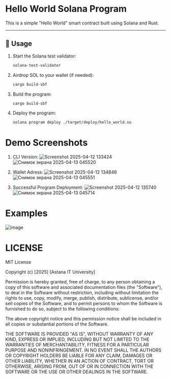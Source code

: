 # Hello World Solana Program

This is a simple "Hello World" smart contract built using Solana and Rust.

---

## 🚀 Usage

1. Start the Solana test validator:
   ```bash
   solana-test-validator

2. Airdrop SOL to your wallet (if needed):
   ```bash
   cargo build-sbf

3. Build the program:
   ```bash
   cargo build-sbf

4. Deploy the program:
   ```bash
   solana program deploy ./target/deploy/hello_world.so

# Demo Screenshots
1. CLI Version:
   ![Screenshot 2025-04-12 133424](https://github.com/user-attachments/assets/981f3994-9472-4b16-9bd9-af8eabac3ac2)
   ![Снимок экрана 2025-04-13 045520](https://github.com/user-attachments/assets/fafdace6-e1f9-47cc-8f98-d3419514f07b)


3. Wallet Adress:
   ![Screenshot 2025-04-12 134846](https://github.com/user-attachments/assets/1b338d01-40f7-4750-8c11-0c10b3100d66)
   ![Снимок экрана 2025-04-13 045551](https://github.com/user-attachments/assets/3949af7f-3340-405c-be29-e910c9bb3c12)


5. Successful Program Deployment:
   ![Screenshot 2025-04-12 135740](https://github.com/user-attachments/assets/ad070153-0902-4ed8-9dc0-d3c59977fd71)
   ![Снимок экрана 2025-04-13 045714](https://github.com/user-attachments/assets/1221561a-1c06-4bd1-ae21-11d8c438b506)


# Examples
![image](https://github.com/user-attachments/assets/3da46da0-10ed-4962-9954-a966dfe6272b)

# LICENSE
MIT License

Copyright (c) [2025] [Astana IT University]

Permission is hereby granted, free of charge, to any person obtaining a copy
of this software and associated documentation files (the "Software"), to deal
in the Software without restriction, including without limitation the rights
to use, copy, modify, merge, publish, distribute, sublicense, and/or sell
copies of the Software, and to permit persons to whom the Software is
furnished to do so, subject to the following conditions:

The above copyright notice and this permission notice shall be included in all
copies or substantial portions of the Software.

THE SOFTWARE IS PROVIDED "AS IS", WITHOUT WARRANTY OF ANY KIND, EXPRESS OR
IMPLIED, INCLUDING BUT NOT LIMITED TO THE WARRANTIES OF MERCHANTABILITY,
FITNESS FOR A PARTICULAR PURPOSE AND NONINFRINGEMENT. IN NO EVENT SHALL THE
AUTHORS OR COPYRIGHT HOLDERS BE LIABLE FOR ANY CLAIM, DAMAGES OR OTHER
LIABILITY, WHETHER IN AN ACTION OF CONTRACT, TORT OR OTHERWISE, ARISING FROM,
OUT OF OR IN CONNECTION WITH THE SOFTWARE OR THE USE OR OTHER DEALINGS IN THE
SOFTWARE.






